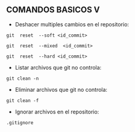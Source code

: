 ## COMANDOS BASICOS V

* Deshacer multiples cambios en el repositorio:

`git  reset  --soft <id_commit>`

`git  reset  --mixed  <id_commit>`

`git  reset  --hard <id_commit>`

* Listar archivos que git no controla:

`git clean -n`

* Eliminar archivos que git no controla:

`git clean -f`

* Ignorar archivos en el repositorio:

`.gitignore`

